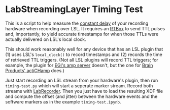 # LabStreamingLayer Timing Test

This is a script to help measure the [constant delay](https://sccn.ucsd.edu/~mgrivich/LSL_Validation.html) of your recording hardware when recording over LSL. It requires an [RTBox](https://github.com/xiangruili/RTBox_py) to send TTL pulses and, importantly, to yield accurate timestamps for when those TTLs were actually delivered on LSL's local clock.

This should work reasonably well for any device that has an LSL plugin that (1) uses LSL's `local_clock()` to record timestamps and (2) records the time of retrieved TTL triggers. (Not all LSL plugins will record TTL triggers; for example, the plugin for [EGI's amp server](https://github.com/labstreaminglayer/App-EGIAmpServer) doesn't, but the one for [Brain Products' actiCHamp](https://github.com/brain-products/LSL-actiCHamp) does.)

Just start recording an LSL stream from your hardware's plugin, then run `timing-test.py` which will start a seperate marker stream. Record both streams with [LabRecorder](https://github.com/labstreaminglayer/App-LabRecorder). Then you just have to load the resulting XDF file and compute the offset (and jitter) between the hardware events and the software markers as in the example `timing-test.ipynb`.
